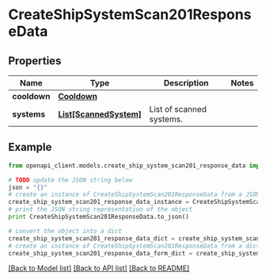 # CreateShipSystemScan201ResponseData


## Properties

Name | Type | Description | Notes
------------ | ------------- | ------------- | -------------
**cooldown** | [**Cooldown**](Cooldown.md) |  | 
**systems** | [**List[ScannedSystem]**](ScannedSystem.md) | List of scanned systems. | 

## Example

```python
from openapi_client.models.create_ship_system_scan201_response_data import CreateShipSystemScan201ResponseData

# TODO update the JSON string below
json = "{}"
# create an instance of CreateShipSystemScan201ResponseData from a JSON string
create_ship_system_scan201_response_data_instance = CreateShipSystemScan201ResponseData.from_json(json)
# print the JSON string representation of the object
print CreateShipSystemScan201ResponseData.to_json()

# convert the object into a dict
create_ship_system_scan201_response_data_dict = create_ship_system_scan201_response_data_instance.to_dict()
# create an instance of CreateShipSystemScan201ResponseData from a dict
create_ship_system_scan201_response_data_form_dict = create_ship_system_scan201_response_data.from_dict(create_ship_system_scan201_response_data_dict)
```
[[Back to Model list]](../README.md#documentation-for-models) [[Back to API list]](../README.md#documentation-for-api-endpoints) [[Back to README]](../README.md)


